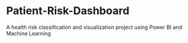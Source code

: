 # Patient-Risk-Dashboard
A health risk classification and visualization project using Power BI and Machine Learning
